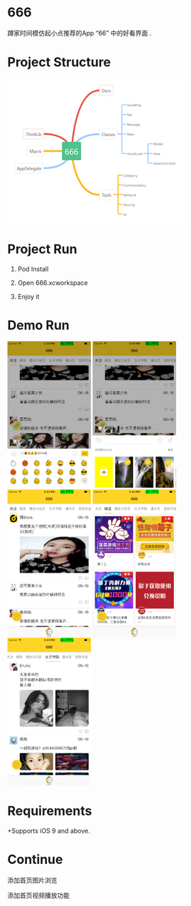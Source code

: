 # 666 

蹲家时间模仿起小点推荐的App “66” 中的好看界面 . 


# Project Structure 

<img src="./readme~resource/project_structure.png" width = "400" height = "328" alt="" align=center />

# Project Run 

1. Pod Install 

2. Open 666.xcworkspace 

3. Enjoy it 

# Demo Run 


<img src="./readme~resource/1.png" width = "188" height = "333" alt="" align=center />
<img src="./readme~resource/2.png" width = "188" height = "333" alt="" align=center />
<img src="./readme~resource/3.png" width = "188" height = "333" alt="" align=center />
<img src="./readme~resource/4.png" width = "188" height = "333" alt="" align=center />
<img src="./readme~resource/5.png" width = "188" height = "333" alt="" align=center />

# Requirements

+Supports iOS 9 and above.

# Continue 
添加首页图片浏览

添加首页视频播放功能






